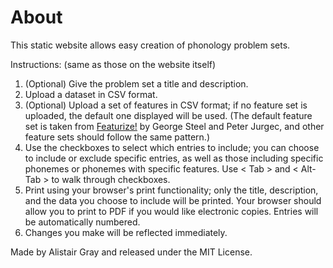 # About

This static website allows easy creation of phonology problem sets.

Instructions: (same as those on the website itself)

1. (Optional) Give the problem set a title and description.
2. Upload a dataset in CSV format.
3. (Optional) Upload a set of features in CSV format; if no feature set is uploaded, the default one displayed will be used. (The default feature set is taken from [Featurize!](http://www.phonology.us/featurize) by George Steel and Peter Jurgec, and other feature sets should follow the same pattern.)
4. Use the checkboxes to select which entries to include; you can choose to include or exclude specific entries, as well as those including specific phonemes or phonemes with specific features. Use < Tab > and < Alt-Tab > to walk through checkboxes.
5. Print using your browser's print functionality; only the title, description, and the data you choose to include will be printed. Your browser should allow you to print to PDF if you would like electronic copies. Entries will be automatically numbered.
6. Changes you make will be reflected immediately.

Made by Alistair Gray and released under the MIT License.